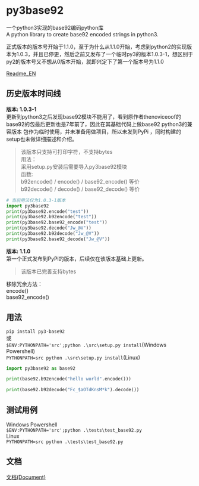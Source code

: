 # py3base92
一个python3实现的base92编码python库  
A python library to create base92 encoded strings in python3.  

正式版本的版本号开始于1.1.0，至于为什么从1.1.0开始，考虑到python2的实现版本为1.0.3，并且已停更，然后之前又发布了一个临时py3的版本1.0.3-1，想区别于py2的版本号又不想从0版本开始，就即兴定下了第一个版本号为1.1.0  

[Readme_EN](https://github.com/Gu-f/py3base92/blob/master/README_EN.md)


## 历史版本时间线
**版本: 1.0.3-1**  
更新到python3之后发现base92模块不能用了，看到原作者thenoviceoof的base92的包最后更新也是7年前了，因此在其基础代码上做base92 python3的兼容版本
包作为临时使用，并未准备用做项目，所以未发到PyPi ，同时构建的setup也未做详细描述和介绍。  
> 该版本只支持可打印字符，不支持bytes  
> 用法：  
> 采用setup.py安装后需要导入py3base92模块  
函数:  
b92encode() / encode() / base92_encode()  等价  
b92decode() / decode() / base92_decode()  等价 
```python
# 当前用法仅为1.0.3-1版本
import py3base92
print(py3base92.encode("test"))
print(py3base92.b92encode("test"))
print(py3base92.base92_encode("test"))
print(py3base92.decode("Jw_@V"))
print(py3base92.b92decode("Jw_@V"))
print(py3base92.base92_decode("Jw_@V"))
```


**版本: 1.1.0**  
第一个正式发布到PyPi的版本，后续仅在该版本基础上更新。    
> 该版本已完善支持bytes  

移除冗余方法：  
encode()  
base92_encode()  



## 用法  

`pip install py3-base92`  
或  
`$ENV:PYTHONPATH='src';python .\src\setup.py install`(Windows Powershell)  
`PYTHONPATH=src python .\src\setup.py install`(Linux)  

```python
import py3base92 as base92

print(base92.b92encode("hello world".encode()))

print(base92.b92decode("Fc_$aOTdKnsM*k").decode())
```



## 测试用例
Windows Powershell  
`$ENV:PYTHONPATH='src';python .\tests\test_base92.py`  
Linux  
`PYTHONPATH=src python .\tests\test_base92.py`  


## 文档
[文档(Document)](https://github.com/Gu-f/py3base92/wiki/%E4%BD%BF%E7%94%A8%E6%96%87%E6%A1%A3(Document))  
